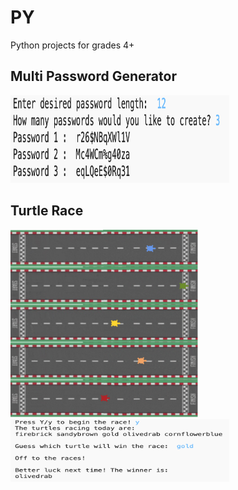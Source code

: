 # PY
Python projects for grades 4+

## Multi Password Generator

<img src="/MultiPasswordGenerator.png" width="350" height="140" />


## Turtle Race

<img src="/TurtleRace.png" width="300" height="300" />
<img src="/TurtleRaceTerminal.png" width="350" height="100" />


